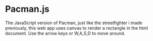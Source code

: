 # Pacman.js
The JavaScript version of Pacman, just like the streetfighter i made previously, this web app uses canvas to render a rectangle in the html document.
Use the arrow keys or W,A,S,D to move around.
